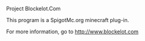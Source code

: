 Project Blockelot.Com

This program is a SpigotMc.org minecraft plug-in.

For more information, go to http://www.blockelot.com
